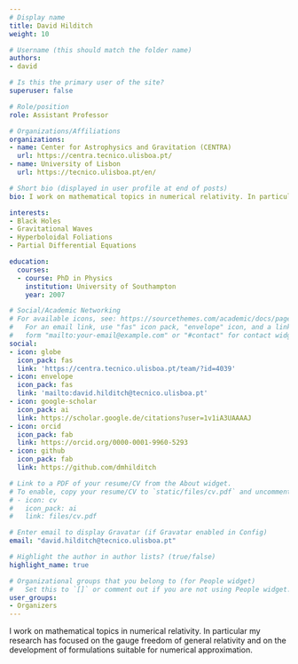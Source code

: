 ```yaml
---
# Display name
title: David Hilditch
weight: 10

# Username (this should match the folder name)
authors:
- david

# Is this the primary user of the site?
superuser: false

# Role/position
role: Assistant Professor

# Organizations/Affiliations
organizations:
- name: Center for Astrophysics and Gravitation (CENTRA)
  url: https://centra.tecnico.ulisboa.pt/
- name: University of Lisbon
  url: https://tecnico.ulisboa.pt/en/

# Short bio (displayed in user profile at end of posts)
bio: I work on mathematical topics in numerical relativity. In particular my research has focused on the gauge freedom of general relativity and on the development of formulations suitable for numerical approximation.

interests:
- Black Holes
- Gravitational Waves
- Hyperboloidal Foliations
- Partial Differential Equations

education:
  courses:
  - course: PhD in Physics
    institution: University of Southampton
    year: 2007

# Social/Academic Networking
# For available icons, see: https://sourcethemes.com/academic/docs/page-builder/#icons
#   For an email link, use "fas" icon pack, "envelope" icon, and a link in the
#   form "mailto:your-email@example.com" or "#contact" for contact widget.
social:
- icon: globe
  icon_pack: fas
  link: 'https://centra.tecnico.ulisboa.pt/team/?id=4039'
- icon: envelope
  icon_pack: fas
  link: 'mailto:david.hilditch@tecnico.ulisboa.pt'
- icon: google-scholar
  icon_pack: ai
  link: https://scholar.google.de/citations?user=1v1iA3UAAAAJ
- icon: orcid
  icon_pack: fab
  link: https://orcid.org/0000-0001-9960-5293
- icon: github
  icon_pack: fab
  link: https://github.com/dmhilditch

# Link to a PDF of your resume/CV from the About widget.
# To enable, copy your resume/CV to `static/files/cv.pdf` and uncomment the lines below.
# - icon: cv
#   icon_pack: ai
#   link: files/cv.pdf

# Enter email to display Gravatar (if Gravatar enabled in Config)
email: "david.hilditch@tecnico.ulisboa.pt"

# Highlight the author in author lists? (true/false)
highlight_name: true

# Organizational groups that you belong to (for People widget)
#   Set this to `[]` or comment out if you are not using People widget.
user_groups:
- Organizers
---
```


I work on mathematical topics in numerical relativity. In particular my research has focused on the gauge freedom of general relativity and on the development of formulations suitable for numerical approximation.